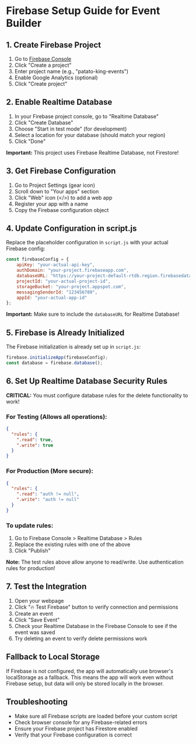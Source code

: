 # Firebase Setup Guide for Event Builder

## 1. Create Firebase Project

1. Go to [Firebase Console](https://console.firebase.google.com/)
2. Click "Create a project"
3. Enter project name (e.g., "patato-king-events")
4. Enable Google Analytics (optional)
5. Click "Create project"

## 2. Enable Realtime Database

1. In your Firebase project console, go to "Realtime Database"
2. Click "Create Database"
3. Choose "Start in test mode" (for development)
4. Select a location for your database (should match your region)
5. Click "Done"

**Important:** This project uses Firebase Realtime Database, not Firestore!

## 3. Get Firebase Configuration

1. Go to Project Settings (gear icon)
2. Scroll down to "Your apps" section
3. Click "Web" icon (</>) to add a web app
4. Register your app with a name
5. Copy the Firebase configuration object

## 4. Update Configuration in script.js

Replace the placeholder configuration in `script.js` with your actual Firebase config:

```javascript
const firebaseConfig = {
    apiKey: "your-actual-api-key",
    authDomain: "your-project.firebaseapp.com",
    databaseURL: "https://your-project-default-rtdb.region.firebasedatabase.app",
    projectId: "your-actual-project-id",
    storageBucket: "your-project.appspot.com",
    messagingSenderId: "123456789",
    appId: "your-actual-app-id"
};
```

**Important:** Make sure to include the `databaseURL` for Realtime Database!

## 5. Firebase is Already Initialized

The Firebase initialization is already set up in `script.js`:

```javascript
firebase.initializeApp(firebaseConfig);
const database = firebase.database();
```

## 6. Set Up Realtime Database Security Rules

**CRITICAL:** You must configure database rules for the delete functionality to work!

### For Testing (Allows all operations):
```json
{
  "rules": {
    ".read": true,
    ".write": true
  }
}
```

### For Production (More secure):
```json
{
  "rules": {
    ".read": "auth != null",
    ".write": "auth != null"
  }
}
```

### To update rules:
1. Go to Firebase Console > Realtime Database > Rules
2. Replace the existing rules with one of the above
3. Click "Publish"

**Note:** The test rules above allow anyone to read/write. Use authentication rules for production!

## 7. Test the Integration

1. Open your webpage
2. Click "🔥 Test Firebase" button to verify connection and permissions
3. Create an event
4. Click "Save Event"
5. Check your Realtime Database in the Firebase Console to see if the event was saved
6. Try deleting an event to verify delete permissions work

## Fallback to Local Storage

If Firebase is not configured, the app will automatically use browser's localStorage as a fallback. This means the app will work even without Firebase setup, but data will only be stored locally in the browser.

## Troubleshooting

- Make sure all Firebase scripts are loaded before your custom script
- Check browser console for any Firebase-related errors
- Ensure your Firebase project has Firestore enabled
- Verify that your Firebase configuration is correct
